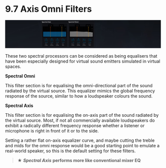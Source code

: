 # 9.7 Axis Omni Filters

![](include/SpatRevolution_UserGuide_-174.jpg)

These two spectral processors can be considered as being equalisers that have
been especially designed for virtual sound emitters simulated in virtual spaces.

**Spectral Omni**

This filter section is for equalising the omni-directional part of the sound radiated
by the virtual source. This equalizer mimics the global frequency response of the
source, similar to how a loudspeaker colours the sound.

**Spectral Axis**

This filter section is for equalising the on-axis part of the sound radiated by the virtual source. Most, if not all commercially available loudspeakers do exhibit a radically different frequency response whether a listener or microphone is right in front
of it or to the side.

Setting a rather flat on-axis equalizer curve, and maybe cutting the treble and
mids for the omni response would be a good starting point to emulate a real-world
speaker, so this is the default setting for these filters.

> ★ **_Spectral Axis_** **performs more like conventional mixer EQ**

